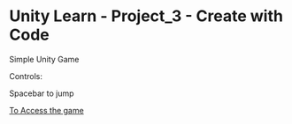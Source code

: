 # Unity Learn - Project_3 - Create with Code
Simple Unity Game


Controls:


Spacebar to jump


[To Access the game](https://gcanidemir.github.io/Project_3_Create_with_Code)
